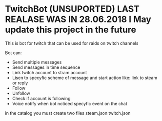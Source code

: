 # TwitchBot (UNSUPORTED) LAST REALASE WAS IN 28.06.2018 I May update this project in the future
This is bot for twitch that can be used for raids on twitch channels

Bot can:
 - Send multiple messages
 - Send messages in time sequence
 - Link twitch account to stram account
 - Lisen to specyfic scheme of message and start action like: link to steam or reply
 - Follow
 - Unfollow
 - Check if account is following
 - Voice notify when bot noticed specyfic event on the chat
 
 in the catalog you must create two files
 steam.json
 twitch.json

